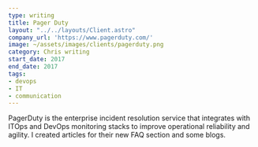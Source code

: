 ```yaml
---
type: writing
title: Pager Duty
layout: "../../layouts/Client.astro"
company_url: 'https://www.pagerduty.com/'
image: ~/assets/images/clients/pagerduty.png
category: Chris writing
start_date: 2017
end_date: 2017
tags:
- devops
- IT
- communication
---
```


PagerDuty is the enterprise incident resolution service that integrates with ITOps and DevOps monitoring stacks to improve operational reliability and agility. I created articles for their new FAQ section and some blogs.
